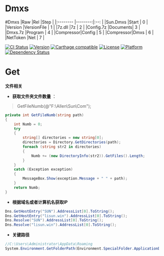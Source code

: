# Dmxs
#Dmxs
|Raw       |Rel      |Step |
|:-------- |--------:|:--: |
|Sun.Dmxs  |Start    |  0  |
|Version   |VersionFile  |  1  |
|7z.dll    |7z    |  2  |
|Config.7z |Documents|  3  |
|Dmxs.7z   |Program  |  4  |
|Compressor|Config   |  5  |
|Compressor|Dmxs     |  6  |
|NetToken  |Net      |  7  |




[![CI Status](http://img.shields.io/travis/maxep/MXSegmentedPager.svg?style=flat)](https://travis-ci.org/maxep/MXSegmentedPager)
[![Version](https://img.shields.io/cocoapods/v/MXSegmentedPager.svg?style=flat)](http://cocoadocs.org/docsets/MXSegmentedPager)
[![Carthage compatible](https://img.shields.io/badge/Carthage-compatible-4BC51D.svg?style=flat)](https://github.com/Carthage/Carthage)
[![License](https://img.shields.io/cocoapods/l/MXSegmentedPager.svg?style=flat)](http://cocoadocs.org/docsets/MXSegmentedPager)
[![Platform](https://img.shields.io/cocoapods/p/MXSegmentedPager.svg?style=flat)](http://cocoadocs.org/docsets/MXSegmentedPager)
[![Dependency Status](https://www.versioneye.com/objective-c/mxsegmentedpager/1.0/badge.svg)](https://www.versioneye.com/objective-c/mxsegmentedpager)
# Get
**文件相关**
- **获取文件夹文件数量** ：
>GetFileNumb(@"F:\Allen\Sun\Com");
``` C#
private int GetFileNumb(string path)
{
    int Numb = 0;
    try
    {
        string[] directories = new string[0];
        directories = Directory.GetDirectories(path);
        foreach (string str2 in directories)
        {
            Numb += (new DirectoryInfo(str2)).GetFiles().Length;
        }
    }
    catch (Exception exception)
    {
        MessageBox.Show(exception.Message + " " + path);
    }
    return Numb;
}
```
- **根据域名或者计算机名获取IP**
``` C#
Dns.GetHostEntry("SUN").AddressList[0].ToString();
Dns.GetHostEntry("lisun.win").AddressList[0].ToString();
Dns.Resolve("SUN").AddressList[0].ToString();
Dns.Resolve("lisun.win").AddressList[0].ToString();
```
- **关键路径**
``` C#
//C:\Users\Administrator\AppData\Roaming
System.Environment.GetFolderPath(Environment.SpecialFolder.ApplicationData);
```

